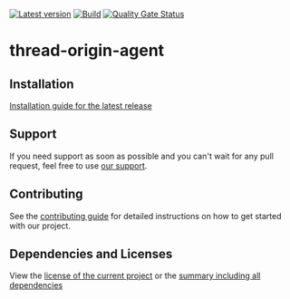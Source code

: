 [![Latest version](https://img.shields.io/maven-central/v/software.xdev/thread-origin-agent?logo=apache%20maven)](https://mvnrepository.com/artifact/software.xdev/thread-origin-agent)
[![Build](https://img.shields.io/github/actions/workflow/status/xdev-software/thread-origin-agent/checkBuild.yml?branch=develop)](https://github.com/xdev-software/thread-origin-agent/actions/workflows/checkBuild.yml?query=branch%3Adevelop)
[![Quality Gate Status](https://sonarcloud.io/api/project_badges/measure?project=xdev-software_thread-origin-agent&metric=alert_status)](https://sonarcloud.io/dashboard?id=xdev-software_thread-origin-agent)

# thread-origin-agent


## Installation
[Installation guide for the latest release](https://github.com/xdev-software/thread-origin-agent/releases/latest#Installation)


## Support
If you need support as soon as possible and you can't wait for any pull request, feel free to use [our support](https://xdev.software/en/services/support).

## Contributing
See the [contributing guide](./CONTRIBUTING.md) for detailed instructions on how to get started with our project.

## Dependencies and Licenses
View the [license of the current project](LICENSE) or the [summary including all dependencies](https://xdev-software.github.io/thread-origin-agent/dependencies)
